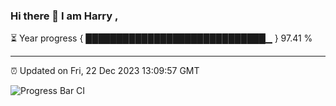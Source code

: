 ### Hi there 👋 I am Harry , 

⏳ Year progress { █████████████████████████████▁ } 97.41 %

---

⏰ Updated on Fri, 22 Dec 2023 13:09:57 GMT

![Progress Bar CI](https://github.com/duykhang68/duykhang68/workflows/Progress%20Bar%20CI/badge.svg)
